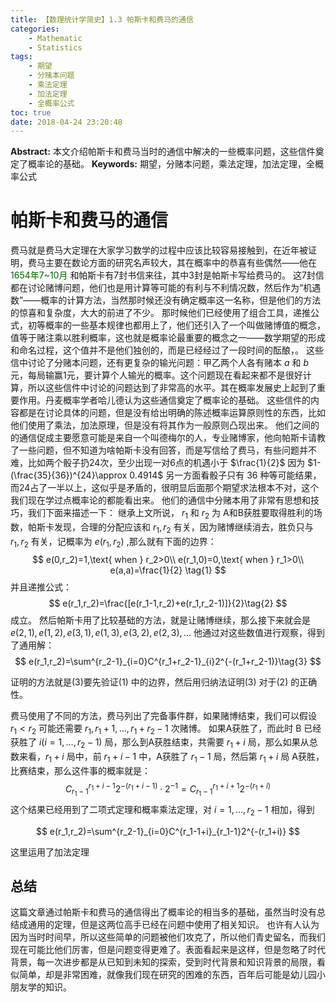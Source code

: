```yaml
---
title: 【数理统计学简史】1.3 帕斯卡和费马的通信
categories:
    - Mathematic
    - Statistics
tags:
    - 期望
    - 分赌本问题
    - 乘法定理
    - 加法定理
    - 全概率公式
toc: true
date: 2018-04-24 23:20:48
---
```


**Abstract:** 本文介绍帕斯卡和费马当时的通信中解决的一些概率问题，这些信件奠定了概率论的基础。
**Keywords:** 期望，分赌本问题，乘法定理，加法定理，全概率公式

<!--more-->
# 帕斯卡和费马的通信
费马就是费马大定理在大家学习数学的过程中应该比较容易接触到，在近年被证明，费马主要在数论方面的研究名声较大，其在概率中的恭喜有些偶然——他在 <font color="006600">1654年7~10月</font> 和帕斯卡有7封书信来往，其中3封是帕斯卡写给费马的。
这7封信都在讨论赌博问题，他们也是用计算等可能的有利与不利情况数，然后作为“机遇数”——概率的计算方法，当然那时候还没有确定概率这一名称，但是他们的方法的惊喜和复杂度，大大的前进了不少。
那时候他们已经使用了组合工具，递推公式，初等概率的一些基本规律也都用上了，他们还引入了一个叫做赌博值的概念，值等于赌注乘以胜利概率，这也就是概率论最重要的概念之一——数学期望的形成和命名过程，这个值并不是他们独创的，而是已经经过了一段时间的酝酿，。
这些信中讨论了分赌本问题，还有更复杂的输光问题：甲乙两个人各有赌本 $a$ 和 $b$ 元，每局输赢1元，要计算个人输光的概率。这个问题现在看起来都不是很好计算，所以这些信件中讨论的问题达到了非常高的水平。其在概率发展史上起到了重要作用。丹麦概率学者哈儿德认为这些通信奠定了概率论的基础。
这些信件的内容都是在讨论具体的问题，但是没有给出明确的陈述概率运算原则性的东西，比如他们使用了乘法，加法原理，但是没有将其作为一般原则凸现出来。
他们之间的的通信促成主要愿意可能是来自一个叫德梅尔的人，专业赌博家，他向帕斯卡请教了一些问题，但不知道为啥帕斯卡没有回答，而是写信给了费马，有些问题并不难，比如两个骰子扔24次，至少出现一对6点的机遇小于 $\frac{1}{2}$ 因为 $1-(\frac{35}{36})^{24}\approx 0.4914$ 另一方面看骰子只有 36 种等可能结果，而24占了一半以上，这似乎是矛盾的，很明显后面那个期望求法根本不对，这个我们现在学过点概率论的都能看出来。
他们的通信中分赌本用了非常有思想和技巧，我们下面来描述一下：
继承上文所说， $r_1$ 和 $r_2$ 为 A和B获胜要取得胜利的场数，帕斯卡发现，合理的分配应该和 $r_1,r_2$ 有关，因为赌博继续消去，胜负只与 $r_1,r_2$ 有关，记概率为 $e(r_1,r_2)$ ,那么就有下面的边界：
$$
e(0,r_2)=1,\text{ when } r_2>0\\
e(r_1,0)=0,\text{ when } r_1>0\\
e(a,a)=\frac{1}{2} \tag{1}
$$
并且递推公式：
$$
e(r_1,r_2)=\frac{[e(r_1-1,r_2)+e(r_1,r_2-1)]}{2}\tag{2}
$$
成立。
然后帕斯卡用了比较基础的方法，就是让赌博继续，那么接下来就会是 $e(2,1),e(1,2),e(3,1),e(1,3),e(3,2),e(2,3),\dots$ 他通过对这些数值进行观察，得到了通用解：
$$
e(r_1,r_2)=\sum^{r_2-1}_{i=0}C^{r_1+r_2-1}_{i}2^{-(r_1+r_2-1)}\tag{3}
$$

证明的方法就是(3)要先验证(1) 中的边界，然后用归纳法证明(3) 对于(2) 的正确性。

费马使用了不同的方法，费马列出了完备事件群，如果赌博结束，我们可以假设  $r_1<r_2$ 可能还需要 $r_1,r_1+1,\dots,r_1+r_2-1$ 次赌博。
如果A获胜了，而此时 B 已经获胜了 $i(i=1,\dots,r_2-1)$ 局，那么到A获胜结束，共需要 $r_1+i$ 局，那么如果从总数来看，$r_1+i$ 局中，前 $r_1+i-1$ 中，A获胜了 $r_1-1$ 局，然后第 $r_1+i$ 局 A获胜，比赛结束，那么这件事的概率就是：
$$
C^{r_1+i-1}_{r_1-1}2^{-(r_1+i-1)}\cdot 2^{-1}=C^{r_1+i+1}_{r_1-1}2^{-(r_1+i)}
$$
这个结果已经用到了二项式定理和概率乘法定理，对 $i=1,\dots,r_2-1$ 相加，得到

$$
e(r_1,r_2)=\sum^{r_2-1}_{i=0}C^{r_1-1+i}_{r_1-1}2^{-(r_1+i)}
$$

这里运用了加法定理
## 总结
这篇文章通过帕斯卡和费马的通信得出了概率论的相当多的基础，虽然当时没有总结成通用的定理，但是这两位高手已经在问题中使用了相关知识。
也许有人认为因为当时时间早，所以这些简单的问题被他们攻克了，所以他们青史留名，而我们现在可能比他们厉害，但是问题变得更难了。表面看起来是这样，但是忽略了时代背景，每一次进步都是从已知到未知的探索，受到时代背景和知识背景的局限，看似简单，却是非常困难，就像我们现在研究的困难的东西，百年后可能是幼儿园小朋友学的知识。





